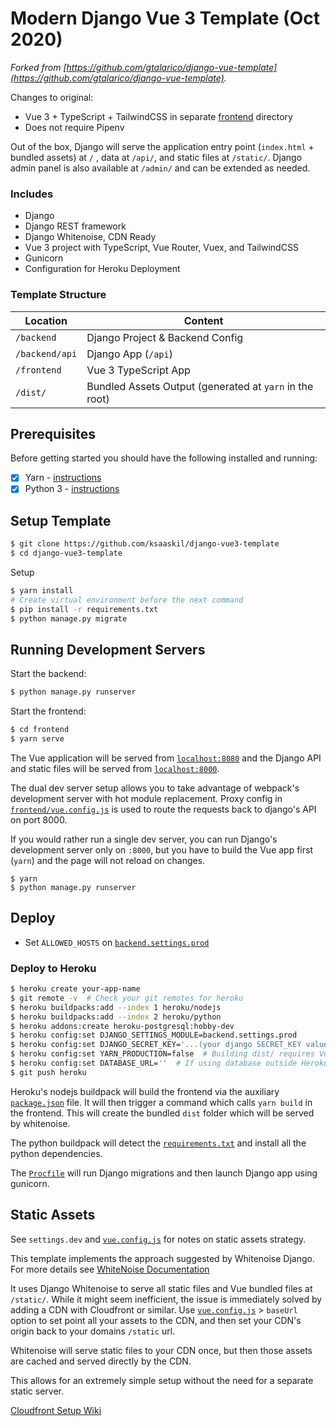 # Modern Django Vue 3 Template (Oct 2020)

_Forked from [https://github.com/gtalarico/django-vue-template](https://github.com/gtalarico/django-vue-template)._

Changes to original:

- Vue 3 + TypeScript + TailwindCSS in separate [frontend](./frontend) directory
- Does not require Pipenv

Out of the box, Django will serve the application entry point (`index.html` + bundled assets) at `/` ,
data at `/api/`, and static files at `/static/`. Django admin panel is also available at `/admin/` and can be extended as needed.

### Includes

- Django
- Django REST framework
- Django Whitenoise, CDN Ready
- Vue 3 project with TypeScript, Vue Router, Vuex, and TailwindCSS
- Gunicorn
- Configuration for Heroku Deployment

### Template Structure

| Location       | Content                                                 |
| -------------- | ------------------------------------------------------- |
| `/backend`     | Django Project & Backend Config                         |
| `/backend/api` | Django App (`/api`)                                     |
| `/frontend`    | Vue 3 TypeScript App                                    |
| `/dist/`       | Bundled Assets Output (generated at `yarn` in the root) |

## Prerequisites

Before getting started you should have the following installed and running:

- [x] Yarn - [instructions](https://yarnpkg.com/en/docs/install)
- [x] Python 3 - [instructions](https://wiki.python.org/moin/BeginnersGuide)

## Setup Template

```bash
$ git clone https://github.com/ksaaskil/django-vue3-template
$ cd django-vue3-template
```

Setup

```bash
$ yarn install
# Create virtual environment before the next command
$ pip install -r requirements.txt
$ python manage.py migrate
```

## Running Development Servers

Start the backend:

```bash
$ python manage.py runserver
```

Start the frontend:

```bash
$ cd frontend
$ yarn serve
```

The Vue application will be served from [`localhost:8080`](http://localhost:8080/) and the Django API
and static files will be served from [`localhost:8000`](http://localhost:8000/).

The dual dev server setup allows you to take advantage of
webpack's development server with hot module replacement.
Proxy config in [`frontend/vue.config.js`](/frontend/vue.config.js) is used to route the requests
back to django's API on port 8000.

If you would rather run a single dev server, you can run Django's
development server only on `:8000`, but you have to build the Vue app first (`yarn`)
and the page will not reload on changes.

```
$ yarn
$ python manage.py runserver
```

## Deploy

- Set `ALLOWED_HOSTS` on [`backend.settings.prod`](/backend/settings/prod.py)

### Deploy to Heroku

```bash
$ heroku create your-app-name
$ git remote -v  # Check your git remotes for heroku
$ heroku buildpacks:add --index 1 heroku/nodejs
$ heroku buildpacks:add --index 2 heroku/python
$ heroku addons:create heroku-postgresql:hobby-dev
$ heroku config:set DJANGO_SETTINGS_MODULE=backend.settings.prod
$ heroku config:set DJANGO_SECRET_KEY='...(your django SECRET_KEY value)...'
$ heroku config:set YARN_PRODUCTION=false  # Building dist/ requires Vue CLI service
$ heroku config:set DATABASE_URL=''  # If using database outside Heroku
$ git push heroku
```

Heroku's nodejs buildpack will build the frontend via the auxiliary [`package.json`](/package.json) file.
It will then trigger a command which calls `yarn build` in the frontend.
This will create the bundled `dist` folder which will be served by whitenoise.

The python buildpack will detect the [`requirements.txt`](/requirements.txt) and install all the python dependencies.

The [`Procfile`](/Procfile) will run Django migrations and then launch Django app using gunicorn.

## Static Assets

See `settings.dev` and [`vue.config.js`](/frontend/vue.config.js) for notes on static assets strategy.

This template implements the approach suggested by Whitenoise Django.
For more details see [WhiteNoise Documentation](http://whitenoise.evans.io/en/stable/django.html)

It uses Django Whitenoise to serve all static files and Vue bundled files at `/static/`.
While it might seem inefficient, the issue is immediately solved by adding a CDN
with Cloudfront or similar.
Use [`vue.config.js`](/vue.config.js) > `baseUrl` option to set point all your assets to the CDN,
and then set your CDN's origin back to your domains `/static` url.

Whitenoise will serve static files to your CDN once, but then those assets are cached
and served directly by the CDN.

This allows for an extremely simple setup without the need for a separate static server.

[Cloudfront Setup Wiki](https://github.com/gtalarico/django-vue-template/wiki/Setup-CDN-on-Cloud-Front)
